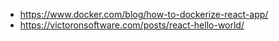 
- https://www.docker.com/blog/how-to-dockerize-react-app/
- https://victoronsoftware.com/posts/react-hello-world/

